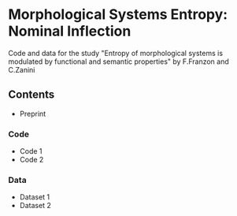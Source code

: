 # Morphological Systems Entropy: Nominal Inflection
Code and data for the study "Entropy of morphological systems is modulated by functional and semantic properties" by F.Franzon and C.Zanini

## Contents
* Preprint
### Code
* Code 1
* Code 2
### Data 
* Dataset 1
* Dataset 2
